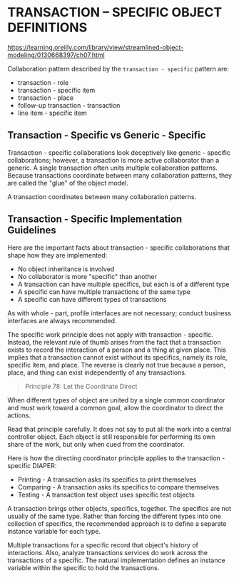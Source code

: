 # TRANSACTION – SPECIFIC OBJECT DEFINITIONS

https://learning.oreilly.com/library/view/streamlined-object-modeling/0130668397/ch07.html

Collaboration pattern described by the `transaction - specific` pattern are:
- transaction - role
- transaction - specific item
- transaction - place
- follow-up transaction - transaction
- line item - specific item

## Transaction - Specific vs Generic - Specific

Transaction - specific collaborations look deceptively like generic - specific collaborations; however, a transaction is more active collaborator than a generic. A single transaction often units multiple collaboration patterns. Because transactions coordinate between many collaboration patterns, they are called the "glue" of the object model.

A transaction coordinates between many collaboration patterns.

## Transaction - Specific Implementation Guidelines

Here are the important facts about transaction - specific collaborations that shape how they are implemented:

- No object inheritance is involved
- No collaborator is more "specific" than another
- A transaction can have multiple specifics, but each is of a different type
- A specific can have multiple transactions of the same type
- A specific can have different types of transactions

As with whole - part, profile interfaces are not necessary; conduct business interfaces are always recommended.

The specific work principle does not apply with transaction - specific. Instead, the relevant rule of thumb arises from the fact that a transaction exists to record the interaction of a person and a thing at given place. This implies that a transaction cannot exist without its specifics, namely its role, specific item, and place. The reverse is clearly not true because a person, place, and thing can exist independently of any transactions.

> Principle 78: Let the Coordinate Direct

When different types of object are united by a single common coordinator and must work toward a common goal, allow the coordinator to direct the actions.

Read that principle carefully. It does not say to put all the work into a central controller object. Each object is still responsible for performing its own share of the work, but only when cued from the coordinator.

Here is how the directing coordinator principle applies to the transaction - specific DIAPER:

- Printing - A transaction asks its specifics to print themselves
- Comparing - A transaction asks its specifics to compare themselves
- Testing - A transaction test object uses specific test objects

A transaction brings other objects, specifics, together. The specifics are not usually of the same type. Rather than forcing the different types into one collection of specifics, the recommended approach is to define a separate instance variable for each type.

Multiple transactions for a specific record that object's history of interactions. Also, analyze transactions services do work across the transactions of a specific. The natural implementation defines an instance variable within the specific to hold the transactions.
